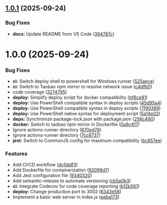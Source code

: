 ## [1.0.1](https://github.com/zzhan353/my-cicd-project-2/compare/v1.0.0...v1.0.1) (2025-09-24)


### Bug Fixes

* **docs:** Update README from VS Code ([394787c](https://github.com/zzhan353/my-cicd-project-2/commit/394787cddddea1937d3d9e224c7fd0b3f186cf33))

# 1.0.0 (2025-09-24)


### Bug Fixes

* **ci:** Switch deploy shell to powershell for Windows runner ([525aece](https://github.com/zzhan353/my-cicd-project-2/commit/525aecebeae7a7ee66048d08b99f3d32b1f9d74e))
* **ci:** Switch to Taobao npm mirror to resolve network issue ([c4dffd1](https://github.com/zzhan353/my-cicd-project-2/commit/c4dffd16f8c02d4ba0ea6cedd0ab2ecea174a8ab))
* code coverage ([3274795](https://github.com/zzhan353/my-cicd-project-2/commit/3274795c249dcf708e8e0146af13a449b2bc228b))
* **deploy:** Simplify deploy script for docker compatibility ([bf8ce81](https://github.com/zzhan353/my-cicd-project-2/commit/bf8ce813359f2bec0668f4ef7e5887390fe80b40))
* **deploy:** Use PowerShell compatible syntax in deploy scripts ([45d95a4](https://github.com/zzhan353/my-cicd-project-2/commit/45d95a43a56cde5587d5f44a82420531f28806a0))
* **deploy:** Use PowerShell compatible syntax in deploy scripts ([7f90389](https://github.com/zzhan353/my-cicd-project-2/commit/7f9038998967d5793856c2ff7176832f3047fe93))
* **deploy:** Use PowerShell native syntax for deployment script ([5a14e02](https://github.com/zzhan353/my-cicd-project-2/commit/5a14e021b28e19c402b211b07b7be1143ed39ca7))
* **deps:** Synchronize package-lock.json with package.json ([256c490](https://github.com/zzhan353/my-cicd-project-2/commit/256c490139a2e9f65a53a521797a95357f23985f))
* **docker:** Switch to taobao npm mirror in Dockerfile ([0a9c417](https://github.com/zzhan353/my-cicd-project-2/commit/0a9c417819a405b002fd89ff71b4b4e1181a1b95))
* Ignore actions-runner directory ([670ed76](https://github.com/zzhan353/my-cicd-project-2/commit/670ed769fbd7a60f5a93bb41a5b40e05c57c280f))
* Ignore actions-runner directory ([7cc8737](https://github.com/zzhan353/my-cicd-project-2/commit/7cc8737064e7a038306b66c23241d1befc088dea))
* **jest:** Switch to CommonJS config for maximum compatibility ([bc857ee](https://github.com/zzhan353/my-cicd-project-2/commit/bc857ee7c62b4f39931169d3a11b8afa8f097ffd))


### Features

* Add CI/CD workflow ([dc0ddf3](https://github.com/zzhan353/my-cicd-project-2/commit/dc0ddf3b28d467610d151690899203d40bf3144e))
* Add Dockerfile for containerization ([92099d7](https://github.com/zzhan353/my-cicd-project-2/commit/92099d72e5391e1a8cbaf8eb217134b07c2f1498))
* Add Jest configuration file ([9340320](https://github.com/zzhan353/my-cicd-project-2/commit/934032005e894327f2c5db4ca76582a76725116b))
* Add semantic-release to automate versioning ([cb5a0b3](https://github.com/zzhan353/my-cicd-project-2/commit/cb5a0b3a412b112b8227fa18bd5ae5c74067f36f))
* **ci:** Integrate Codecov for code coverage reporting ([b12b561](https://github.com/zzhan353/my-cicd-project-2/commit/b12b561366bf6160ad075da1bb98579b95150345))
* **deploy:** Change production port to 3002 ([6343e58](https://github.com/zzhan353/my-cicd-project-2/commit/6343e58b23e29cfe72a3d8c350ec756c78d64573))
* Implement a basic web server in index.js ([eeba173](https://github.com/zzhan353/my-cicd-project-2/commit/eeba17397c0b264f45b85f7420f5ce2dd4119d2e))
